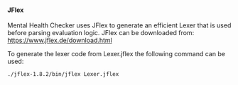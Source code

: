#### JFlex

Mental Health Checker uses JFlex to generate an efficient Lexer that is used before parsing evaluation logic. JFlex can be downloaded from:
https://www.jflex.de/download.html

To generate the lexer code from Lexer.jflex the following command can be used:
```linux
./jflex-1.8.2/bin/jflex Lexer.jflex
```